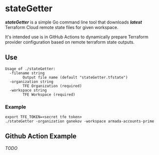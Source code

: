 # stateGetter
***stateGetter*** is a simple Go command line tool that downloads ***latest*** Terraform Cloud remote state files for given workspace.
 
It's intended use is in GitHub Actions to dynamically prepare Terraform provider configuration based
 on remote terraform state outputs.
 
## Use
```shell script
Usage of ./stateGetter:
  -filename string
        Output file name (default "stateGetter.tfstate")
  -organization string
        TFE Organization (required)
  -workspace string
        TFE Workspace (required)
```
### Example
```shell script
export TFE_TOKEN=<secret tfe token>
./stateGetter -organization ganekov -workspace armada-accounts-prime
```

## Github Action Example 
*TODO*